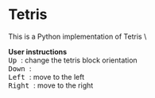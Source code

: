 # Tetris 
This is a Python implementation of Tetris \

**User instructions**  \
<kbd> Up </kbd>: change the tetris block orientation \
<kbd> Down </kbd>: \
<kbd> Left </kbd>: move to the left\
<kbd> Right </kbd>: move to the right
